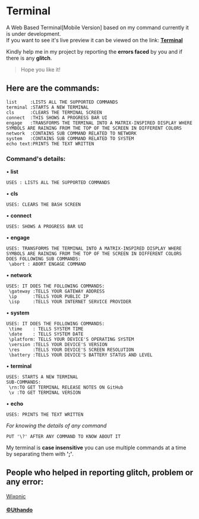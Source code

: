 # Terminal  

A Web Based Terminal[Mobile Version] based on my command currently it is under development.   
If you want to see it's live preview it can be viewed on the link:
**[Terminal](https://uthando993.github.io/Terminal/terminal.html)**  

  
Kindly help me in my project by reporting the **errors faced** by you and if there is any **glitch**.  
>Hope you like it!    

## Here are the commands:  

```
list     :LISTS ALL THE SUPPORTED COMMANDS
terminal :STARTS A NEW TERMINAL
cls      :CLEARS THE TERMINAL SCREEN
connect  :THIS SHOWS A PROGRESS BAR UI
engage   :TRANSFORMS THE TERMINAL INTO A MATRIX-INSPIRED DISPLAY WHERE SYMBOLS ARE RAINING FROM THE TOP OF THE SCREEN IN DIFFERENT COLORS
network  :CONTAINS SUB COMMAND RELATED TO NETWORK
system   :CONTAINS SUB COMMAND RELATED TO SYSTEM
echo text:PRINTS THE TEXT WRITTEN
```
  
### Command's details:  
• **list**
```
USES : LISTS ALL THE SUPPORTED COMMANDS
```
• **cls**
```
USES: CLEARS THE BASH SCREEN
```
• **connect**
```
USES: SHOWS A PROGRESS BAR UI
```

• **engage**
```
USES: TRANSFORMS THE TERMINAL INTO A MATRIX-INSPIRED DISPLAY WHERE SYMBOLS ARE RAINING FROM THE TOP OF THE SCREEN IN DIFFERENT COLORS
DOES FOLLOWING SUB COMMANDS:
 \abort : ABORT ENGAGE COMMAND
```

• **network**
```
USES: IT DOES THE FOLLOWING COMMANDS:
 \gateway :TELLS YOUR GATEWAY ADDRESS
 \ip      :TELLS YOUR PUBLIC IP
 \isp     :TELLS YOUR INTERNET SERVICE PROVIDER
```

• **system**
```
USES: IT DOES THE FOLLOWING COMMANDS:
 \time    : TELLS SYSTEM TIME
 \date    : TELLS SYSTEM DATE
 \platform: TELLS YOUR DEVICE'S OPERATING SYSTEM
 \version :TELLS YOUR DEVICE'S VERSION
 \res     :TELLS YOUR DEVICE'S SCREEN RESOLUTION
 \battery :TELLS YOUR DEVICE'S BATTERY STATUS AND LEVEL
```
• **terminal**
```
USES: STARTS A NEW TERMINAL
SUB-COMMANDS:
 \rn:TO GET TERMINAL RELEASE NOTES ON GitHub
 \v :TO GET TERMINAL VERSION  
```
• **echo**
```
USES: PRINTS THE TEXT WRITTEN
```
_For knowing the details of any command_
```
PUT '\?' AFTER ANY COMMAND TO KNOW ABOUT IT
```

<p>My terminal is <b>case insensitive</b> you can use multiple commands at a time by separating them with <b>';'</b>.</p>

## People who helped in reporting glitch, problem or any error:  
[Wixonic](https://github.com/Wixonic?tab=following) 
    
#### [&copy;Uthando](https://uthando993.github.io) 
  
